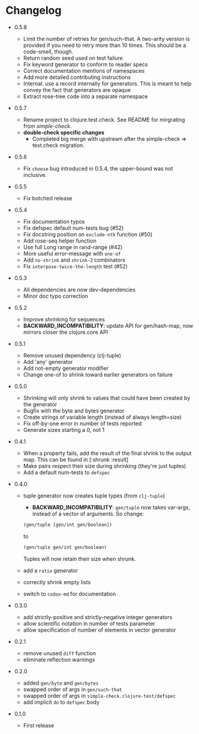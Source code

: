 # Changelog

* 0.5.8
    * Limit the number of retries for gen/such-that. A two-arity version is
      provided if you need to retry more than 10 times. This should be a
      code-smell, though.
    * Return random seed used on test failure
    * Fix keyword generator to conform to reader specs
    * Correct documentation mentions of namespaces
    * Add more detailed contributing instructions
    * Internal: use a record internally for generators. This is meant to help
      convey the fact that generators are opaque
    * Extract rose-tree code into a separate namespace

* 0.5.7
    * Rename project to clojure.test.check. See README for mirgrating
    from _simple-check_.
    * **double-check specific changes**
      * Completed big merge with upstream after the simple-check => test.check
        migration.

* 0.5.6
    * Fix `choose` bug introduced in 0.5.4, the upper-bound was not inclusive.

* 0.5.5
    * Fix botched release

* 0.5.4
    * Fix documentation typos
    * Fix defspec default num-tests bug (#52)
    * Fix docstring position on `exclude-nth` function (#50)
    * Add rose-seq helper function
    * Use full Long range in rand-range (#42)
    * More useful error-message with `one-of`
    * Add `no-shrink` and `shrink-2` combinators
    * Fix `interpose-twice-the-length` test (#52)

* 0.5.3
    * All dependencies are now dev-dependencies
    * Minor doc typo correction

* 0.5.2
    * Improve shrinking for sequences
    * __BACKWARD_INCOMPATIBILITY__: update API for gen/hash-map,
    now mirrors closer the clojure.core API

* 0.5.1
    * Remove unused dependency (clj-tuple)
    * Add 'any' generator
    * Add not-empty generator modifier
    * Change one-of to shrink toward earlier generators on failure

* 0.5.0
    * Shrinking will only shrink to values that could have been created by the
      generator
    * Bugfix with the byte and bytes generator
    * Create strings of variable length (instead of always length=size)
    * Fix off-by-one error in number of tests reported
    * Generate sizes starting a 0, not 1

* 0.4.1
    * When a property fails, add the result of the final shrink to the output
      map. This can be found in [:shrunk :result]
    * Make pairs respect their size during shrinking (they're just tuples)
    * Add a default num-tests to `defspec`

* 0.4.0
    * tuple generator now creates tuple types (from `clj-tuple`)
        * __BACKWARD_INCOMPATIBILITY__: `gen/tuple` now takes var-args, instead
        of a vector of arguments. So change:

        ```clojure
        (gen/tuple [gen/int gen/boolean])
        ```

        to

        ```clojure
        (gen/tuple gen/int gen/boolean)
        ```

        Tuples will now retain their size when shrunk.

    * add a `ratio` generator
    * correctly shrink empty lists
    * switch to `codox-md` for documentation

* 0.3.0
    * add strictly-positive and strictly-negative integer generators
    * allow scientific notation in number of tests parameter
    * allow specification of number of elements in vector generator

* 0.2.1
    * remove unused `diff` function
    * eliminate reflection warnings

* 0.2.0
    * added `gen/byte` and `gen/bytes`
    * swapped order of args in `gen/such-that`
    * swapped order of args in `simple-check.clojure-test/defspec`
    * add implicit `do` to `defspec` body

* 0.1.0
    * First release
